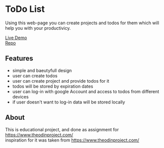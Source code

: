 # ToDo List

Using this web-page you can create projects and todos for them which will help you with your productivicy.

[Live Demo](https://todo-list-2a7c3.web.app/)\
[Repo](https://github.com/TolikaTolika123/todo-list)

## Features

* simple and baeutyfull design
* user can create todos
* user can create project and provide todos for it
* todos will be stored by expiration dates
* user can log-in with google Account and access to todos from different devices
* if user doesn't want to log-in data will be stored locally


## About
This is educational project, and done as assignment for https://www.theodinproject.com/ \
inspiration for it was taken from https://www.theodinproject.com/
